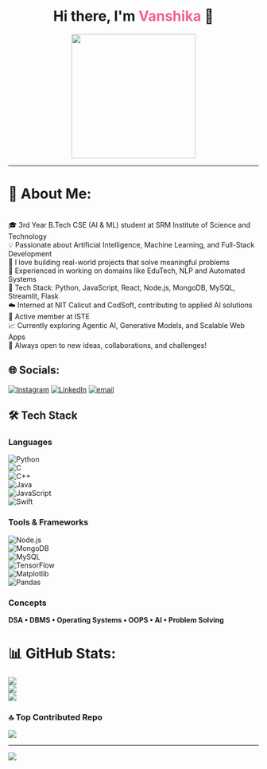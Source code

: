 <!-- HEADER -->
<h1 align="center">Hi there, I'm <span style="color:#f06292;">Vanshika</span> 👋</h1>

<div align="center">
  <img src="https://media.giphy.com/media/26tn33aiTi1jkl6H6/giphy.gif" width="250" height="250"/>
</div>

---
# 💫 About Me:
<br>🎓 3rd Year B.Tech CSE (AI & ML) student at SRM Institute of Science and Technology   <br>💡 Passionate about Artificial Intelligence, Machine Learning, and Full-Stack Development  <br>🚀 I love building real-world projects that solve meaningful problems  <br>🧠 Experienced in working on domains like EduTech, NLP and Automated Systems  <br>🔧 Tech Stack: Python, JavaScript, React, Node.js, MongoDB, MySQL, Streamlit, Flask  <br>☁️ Interned at NIT Calicut and CodSoft, contributing to applied AI solutions  <br>🤝 Active member at ISTE <br>📈 Currently exploring Agentic AI, Generative Models, and Scalable Web Apps  <br>🌱 Always open to new ideas, collaborations, and challenges!


## 🌐 Socials:
[![Instagram](https://img.shields.io/badge/Instagram-%23E4405F.svg?logo=Instagram&logoColor=white)](https://instagram.com/vanssss_05) [![LinkedIn](https://img.shields.io/badge/LinkedIn-%230077B5.svg?logo=linkedin&logoColor=white)](https://linkedin.com/in/https://www.linkedin.com/in/d-t-vanshika-0223372a8) [![email](https://img.shields.io/badge/Email-D14836?logo=gmail&logoColor=white)](mailto:vanshikaselvam05@gmail.com) 

## 🛠️ Tech Stack

### Languages  
![Python](https://img.shields.io/badge/Python-3670A0?style=for-the-badge&logo=python&logoColor=white)  
![C](https://img.shields.io/badge/C-00599C?style=for-the-badge&logo=c&logoColor=white)  
![C++](https://img.shields.io/badge/C%2B%2B-00599C?style=for-the-badge&logo=c%2B%2B&logoColor=white)  
![Java](https://img.shields.io/badge/Java-ED8B00?style=for-the-badge&logo=java&logoColor=white)  
![JavaScript](https://img.shields.io/badge/JavaScript-F7DF1E?style=for-the-badge&logo=javascript&logoColor=black)  
![Swift](https://img.shields.io/badge/Swift-FA7343?style=for-the-badge&logo=swift&logoColor=white)

### Tools & Frameworks  
![Node.js](https://img.shields.io/badge/Node.js-339933?style=for-the-badge&logo=nodedotjs&logoColor=white)  
![MongoDB](https://img.shields.io/badge/MongoDB-4EA94B?style=for-the-badge&logo=mongodb&logoColor=white)  
![MySQL](https://img.shields.io/badge/MySQL-00000F?style=for-the-badge&logo=mysql&logoColor=white)  
![TensorFlow](https://img.shields.io/badge/TensorFlow-FF6F00?style=for-the-badge&logo=tensorflow&logoColor=white)  
![Matplotlib](https://img.shields.io/badge/Matplotlib-007ACC?style=for-the-badge&logo=matplotlib&logoColor=white)  
![Pandas](https://img.shields.io/badge/Pandas-150458?style=for-the-badge&logo=pandas&logoColor=white)

### Concepts  
**DSA • DBMS • Operating Systems • OOPS • AI • Problem Solving**

# 📊 GitHub Stats:
![](https://github-readme-stats.vercel.app/api?username=vanshi-05&theme=dark&hide_border=false&include_all_commits=true&count_private=true)<br/>
![](https://nirzak-streak-stats.vercel.app/?user=vanshi-05&theme=dark&hide_border=false)<br/>
![](https://github-readme-stats.vercel.app/api/top-langs/?username=vanshi-05&theme=dark&hide_border=false&include_all_commits=true&count_private=true&layout=compact)

### 🔝 Top Contributed Repo
![](https://github-contributor-stats.vercel.app/api?username=vanshi-05&limit=5&theme=dark&combine_all_yearly_contributions=true)

---
[![](https://visitcount.itsvg.in/api?id=vanshi-05&icon=0&color=0)](https://visitcount.itsvg.in)

<!-- Proudly created with GPRM ( https://gprm.itsvg.in ) -->
